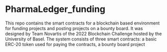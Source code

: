 # PharmaLedger_funding
This repo contains the smart contracts for a blockchain based environment for funding projects and posting projects on a bounty board.
It was designed by Team Novartis of the 2022 Blockchain Challenge hosted by the University of Basel.
The system consists of three smart contracts: a basic ERC-20 token used for paying the contracts, a bounty board project
